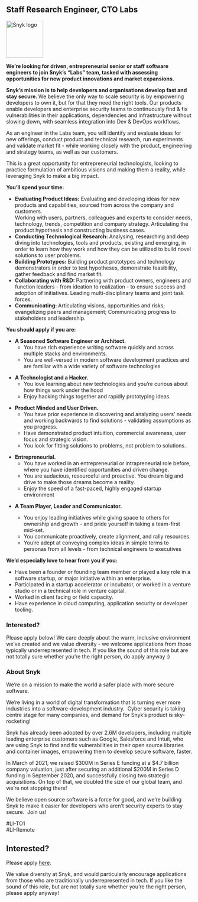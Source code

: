 Staff Research Engineer, CTO Labs
---

<img src="https://res.cloudinary.com/snyk/image/upload/v1537345894/press-kit/brand/logo-black.png" width="100" alt="Snyk logo" />

<p><strong>We’re looking for driven, entrepreneurial senior or staff software engineers to join Snyk’s “Labs” team, tasked with assessing opportunities for new product innovations and market expansions.</strong></p>
<p><strong>Snyk’s mission is to help developers and organisations develop fast and stay secure. </strong><span style="font-weight: 400;">We believe the only way to scale security is by empowering developers to own it, but for that they need the right tools. Our products enable developers and enterprise security teams to continuously find &amp; fix vulnerabilities in their applications, dependencies and infrastructure without slowing down, with seamless integration into Dev &amp; DevOps workflows.</span></p>
<p><span style="font-weight: 400;">As an engineer in the Labs team, you will identify and evaluate ideas for new offerings, conduct product and technical research, run experiments and validate market fit - while working closely with the product, engineering and strategy teams, as well as our customers. </span></p>
<p><span style="font-weight: 400;">This is a great opportunity for entrepreneurial technologists, looking to practice formulation of ambitious visions and making them a reality, while leveraging Snyk to make a big impact.&nbsp;</span></p>
<p><strong>You’ll spend your time:</strong></p>
<ul>
<li><strong>Evaluating Product Ideas:</strong><span style="font-weight: 400;"> Evaluating and developing ideas for new products and capabilities, sourced from across the company and customers.</span><span style="font-weight: 400;"><br></span><span style="font-weight: 400;">Working with users, partners, colleagues and experts to consider needs, technology, trends, competition and company strategy. Articulating the product hypothesis and constructing business cases.</span></li>
<li><strong>Conducting Technological Research: </strong><span style="font-weight: 400;">Analysing, researching and deep diving into technologies, tools and products, existing and emerging, in order to learn how they work and how they can be utilized to build novel solutions to user problems.</span></li>
<li><strong>Building Prototypes: </strong><span style="font-weight: 400;">Building product prototypes and technology demonstrators in order to test hypotheses, demonstrate feasibility, gather feedback and find market fit.</span></li>
<li><strong>Collaborating with R&amp;D: </strong><span style="font-weight: 400;">Partnering with product owners, engineers and function leaders - from ideation to realization - to ensure success and adoption of initiatives. Leading multi-disciplinary teams and joint task forces.&nbsp;</span></li>
<li><strong>Communicating: </strong><span style="font-weight: 400;">Articulating visions, opportunities and risks; evangelizing peers and management; Communicating progress to stakeholders and leadership.</span></li>
</ul>
<p><strong>You should apply if you are:</strong></p>
<ul>
<li><strong>A Seasoned Software Engineer or Architect.</strong>
<ul>
<li><span style="font-weight: 400;">You have rich experience writing software quickly and across multiple stacks and environments.</span></li>
<li><span style="font-weight: 400;">You are well-versed in modern software development practices and are familiar with a wide variety of software technologies</span></li>
</ul>
</li>
</ul>
<ul>
<li><strong>A Technologist and a Hacker.</strong>
<ul>
<li><span style="font-weight: 400;">You love learning about new technologies and you’re curious about how things work under the hood</span></li>
<li><span style="font-weight: 400;">Enjoy hacking things together and rapidly prototyping ideas.&nbsp;</span></li>
</ul>
</li>
</ul>
<ul>
<li><strong>Product Minded and User Driven.</strong>
<ul>
<li><span style="font-weight: 400;">You have prior experience in discovering and analyzing users’ needs and working backwards to find solutions - validating assumptions as you progress.</span></li>
<li><span style="font-weight: 400;">Have demonstrated product intuition, commercial awareness, user focus and strategic vision.</span></li>
<li><span style="font-weight: 400;">You look for fitting solutions to problems, not problem to solutions.</span></li>
</ul>
</li>
</ul>
<ul>
<li><strong>Entrepreneurial.&nbsp;</strong>
<ul>
<li><span style="font-weight: 400;">You have worked in an entrepreneurial or intrapreneurial role before, where you have identified opportunities and driven change.&nbsp;</span></li>
<li><span style="font-weight: 400;">You are audacious, resourceful and proactive. You dream big and drive to make those dreams become a reality.</span></li>
<li><span style="font-weight: 400;">Enjoy the speed of a fast-paced, highly engaged startup environment</span></li>
</ul>
</li>
</ul>
<ul>
<li><strong>A Team Player, Leader and Communicator.</strong></li>
</ul>
<ul>
<ul>
<li style="font-weight: 400;"><span style="font-weight: 400;">You enjoy leading initiatives while giving space to others for ownership and growth - and pride yourself in taking a team-first mid-set.</span></li>
<li style="font-weight: 400;"><span style="font-weight: 400;">You communicate proactively, create alignment, and rally resources.</span></li>
<li style="font-weight: 400;"><span style="font-weight: 400;">You’re adept at conveying complex ideas in simple terms to personas from all levels - from technical engineers to executives</span></li>
</ul>
</ul>
<p><strong>We’d especially love to hear from you if you:</strong></p>
<ul>
<li style="font-weight: 400;"><span style="font-weight: 400;">Have been a founder or founding team member or played a key role in a software startup, or major initiative within an enterprise.&nbsp;</span></li>
<li style="font-weight: 400;"><span style="font-weight: 400;">Participated in a startup accelerator or incubator, or worked in a venture studio or in a technical role in venture capital.&nbsp;</span></li>
<li style="font-weight: 400;"><span style="font-weight: 400;">Worked in client facing or field capacity.</span></li>
<li style="font-weight: 400;"><span style="font-weight: 400;">Have experience in cloud computing, application security or developer tooling.</span></li>
</ul>
<h3><strong>Interested?</strong></h3>
<p><span style="font-weight: 400;">Please apply below! We care deeply about the warm, inclusive environment we’ve created and we value diversity - we welcome applications from those typically underrepresented in tech. If you like the sound of this role but are not totally sure whether you’re the right person, do apply anyway :)</span></p>
<h3><strong>About Snyk</strong></h3>
<p><span style="font-weight: 400;">We’re on a mission to make the world a safer place with more secure software.</span></p>
<p><span style="font-weight: 400;">We’re living in a world of digital transformation that is turning ever more industries into a software-development industry.&nbsp; Cyber security is taking centre stage for many companies, and demand for Snyk’s product is sky-rocketing!&nbsp;&nbsp;</span></p>
<p><span style="font-weight: 400;">Snyk has already been adopted by over 2.6M developers, including multiple leading enterprise customers such as Google, Salesforce and Intuit, who are using Snyk to find and fix vulnerabilities in their open source libraries and container images, empowering them to develop secure software, faster.</span></p>
<p><span style="font-weight: 400;">In March of 2021, we raised $300M in Series E funding at a $4.7 billion company valuation, just after securing an additional $200M in Series D funding in September 2020, and successfully closing two strategic acquisitions. On top of that, we doubled the size of our global team, and we’re not stopping there!&nbsp;&nbsp;</span></p>
<p><span style="font-weight: 400;">We believe open source software is a force for good, and we’re </span><span style="font-weight: 400;">building Snyk to make it easier for developers who aren’t security experts to stay secure.&nbsp; Join us!</span></p>
<p>#LI-TO1<br>#LI-Remote</p>

Interested?
---

Please apply [here](https://boards.greenhouse.io/snyk/jobs/5338566002#app).

We value diversity at Snyk, and would particularly encourage applications from those who are traditionally underrepresented in tech.
If you like the sound of this role, but are not totally sure whether you’re the right person, please apply anyway!
